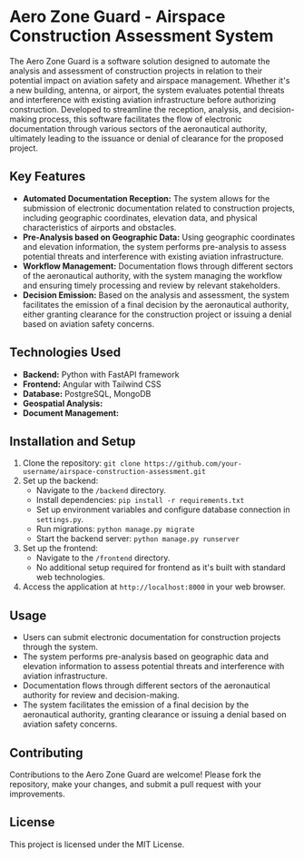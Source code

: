 # Aero Zone Guard - Airspace Construction Assessment System

The Aero Zone Guard is a software solution designed to automate the analysis and assessment of construction projects in relation to their potential impact on aviation safety and airspace management. Whether it's a new building, antenna, or airport, the system evaluates potential threats and interference with existing aviation infrastructure before authorizing construction. Developed to streamline the reception, analysis, and decision-making process, this software facilitates the flow of electronic documentation through various sectors of the aeronautical authority, ultimately leading to the issuance or denial of clearance for the proposed project.

## Key Features

- **Automated Documentation Reception:** The system allows for the submission of electronic documentation related to construction projects, including geographic coordinates, elevation data, and physical characteristics of airports and obstacles.
- **Pre-Analysis based on Geographic Data:** Using geographic coordinates and elevation information, the system performs pre-analysis to assess potential threats and interference with existing aviation infrastructure.
- **Workflow Management:** Documentation flows through different sectors of the aeronautical authority, with the system managing the workflow and ensuring timely processing and review by relevant stakeholders.
- **Decision Emission:** Based on the analysis and assessment, the system facilitates the emission of a final decision by the aeronautical authority, either granting clearance for the construction project or issuing a denial based on aviation safety concerns.

## Technologies Used

- **Backend:** Python with FastAPI framework
- **Frontend:** Angular with Tailwind CSS
- **Database:** PostgreSQL, MongoDB
- **Geospatial Analysis:**
- **Document Management:**

## Installation and Setup

1. Clone the repository: `git clone https://github.com/your-username/airspace-construction-assessment.git`
2. Set up the backend:
   - Navigate to the `/backend` directory.
   - Install dependencies: `pip install -r requirements.txt`
   - Set up environment variables and configure database connection in `settings.py`.
   - Run migrations: `python manage.py migrate`
   - Start the backend server: `python manage.py runserver`
3. Set up the frontend:
   - Navigate to the `/frontend` directory.
   - No additional setup required for frontend as it's built with standard web technologies.
4. Access the application at `http://localhost:8000` in your web browser.

## Usage

- Users can submit electronic documentation for construction projects through the system.
- The system performs pre-analysis based on geographic data and elevation information to assess potential threats and interference with aviation infrastructure.
- Documentation flows through different sectors of the aeronautical authority for review and decision-making.
- The system facilitates the emission of a final decision by the aeronautical authority, granting clearance or issuing a denial based on aviation safety concerns.

## Contributing

Contributions to the Aero Zone Guard are welcome! Please fork the repository, make your changes, and submit a pull request with your improvements.

## License

This project is licensed under the MIT License.
